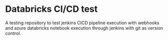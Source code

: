 # Databricks CI/CD test
A testing repository to test jenkins CICD pipeline execution with webhooks and azure databricks notebook execution through jenkins with git as version control.
